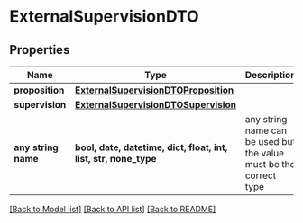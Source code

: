 # ExternalSupervisionDTO


## Properties
Name | Type | Description | Notes
------------ | ------------- | ------------- | -------------
**proposition** | [**ExternalSupervisionDTOProposition**](ExternalSupervisionDTOProposition.md) |  | 
**supervision** | [**ExternalSupervisionDTOSupervision**](ExternalSupervisionDTOSupervision.md) |  | 
**any string name** | **bool, date, datetime, dict, float, int, list, str, none_type** | any string name can be used but the value must be the correct type | [optional]

[[Back to Model list]](../README.md#documentation-for-models) [[Back to API list]](../README.md#documentation-for-api-endpoints) [[Back to README]](../README.md)


